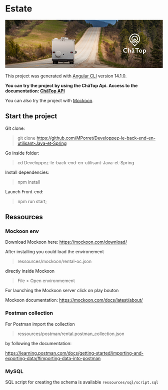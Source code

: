# Estate
![ChâTop cover](/src/assets/1666686016025_P3_Banner_V2.png)

This project was generated with [Angular CLI](https://github.com/angular/angular-cli) version 14.1.0.

**You can try the project by using the ChâTop Api. Access to the documentation: [ChâTop API](https://github.com/MPorret/Developpez-le-back-end-en-utilisant-Java-et-Spring/tree/main/chatop-api)**

You can also try the project with [Mockoon](#mockoon-env).

## Start the project

Git clone:

> git clone https://github.com/MPorret/Developpez-le-back-end-en-utilisant-Java-et-Spring

Go inside folder:

> cd Developpez-le-back-end-en-utilisant-Java-et-Spring

Install dependencies:

> npm install

Launch Front-end:

> npm run start;


## Ressources

### Mockoon env

Download Mockoon here: https://mockoon.com/download/

After installing you could load the environement

> ressources/mockoon/rental-oc.json

directly inside Mockoon 

> File > Open environmement

For launching the Mockoon server click on play bouton

Mockoon documentation: https://mockoon.com/docs/latest/about/

### Postman collection

For Postman import the collection

> ressources/postman/rental.postman_collection.json 

by following the documentation: 

https://learning.postman.com/docs/getting-started/importing-and-exporting-data/#importing-data-into-postman


### MySQL

SQL script for creating the schema is available `ressources/sql/script.sql`
